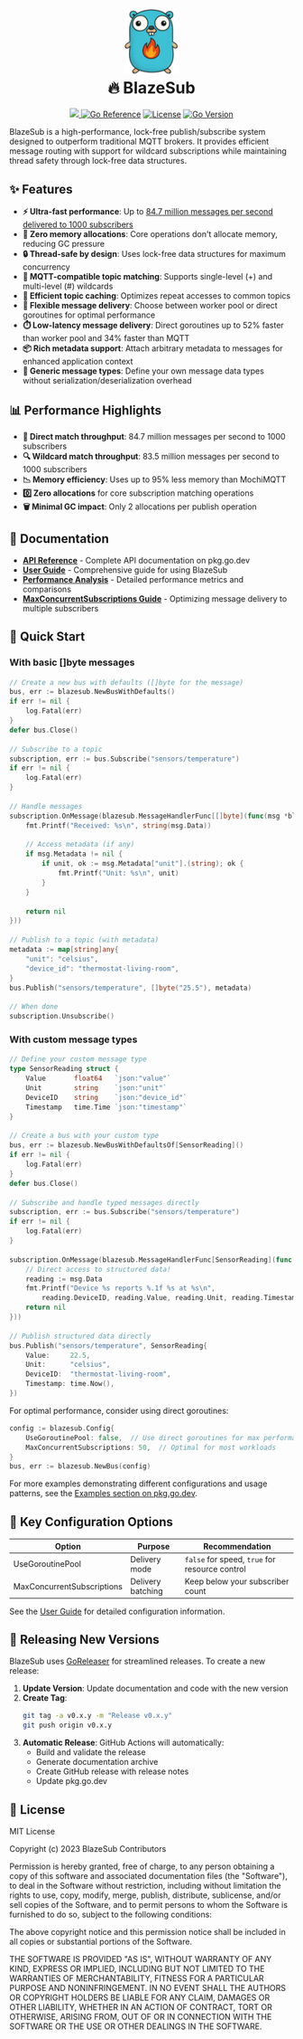 <h1 align="center"><img src="logo.png" width="96" /><br />🔥 BlazeSub</h1>

<p align="center">
  <a href="https://codecov.io/gh/NSXBet/blazesub" >
    <img src="https://codecov.io/gh/NSXBet/blazesub/graph/badge.svg?token=WVMB77T2ZG"/>
  </a>
  <a href="https://pkg.go.dev/github.com/NSXBet/blazesub"><img src="https://pkg.go.dev/badge/github.com/NSXBet/blazesub.svg" alt="Go Reference"></a>
  <a href="https://github.com/NSXBet/blazesub/blob/main/LICENSE"><img src="https://img.shields.io/github/license/NSXBet/blazesub" alt="License"></a>
  <a href="https://github.com/NSXBet/blazesub/blob/main/go.mod"><img src="https://img.shields.io/github/go-mod/go-version/NSXBet/blazesub" alt="Go Version"></a>
</p>

BlazeSub is a high-performance, lock-free publish/subscribe system designed to outperform traditional MQTT brokers. It provides efficient message routing with support for wildcard subscriptions while maintaining thread safety through lock-free data structures.

## ✨ Features

- **⚡ Ultra-fast performance**: Up to [84.7 million messages per second delivered to 1000 subscribers](PERFORMANCE.md)
- **🧠 Zero memory allocations**: Core operations don't allocate memory, reducing GC pressure
- **🔒 Thread-safe by design**: Uses lock-free data structures for maximum concurrency
- **🌳 MQTT-compatible topic matching**: Supports single-level (+) and multi-level (#) wildcards
- **🚀 Efficient topic caching**: Optimizes repeat accesses to common topics
- **🔄 Flexible message delivery**: Choose between worker pool or direct goroutines for optimal performance
- **⏱️ Low-latency message delivery**: Direct goroutines up to 52% faster than worker pool and 34% faster than MQTT
- **📦 Rich metadata support**: Attach arbitrary metadata to messages for enhanced application context
- **🧩 Generic message types**: Define your own message data types without serialization/deserialization overhead

## 📊 Performance Highlights

- **💯 Direct match throughput**: 84.7 million messages per second to 1000 subscribers
- **🔍 Wildcard match throughput**: 83.5 million messages per second to 1000 subscribers
- **📉 Memory efficiency**: Uses up to 95% less memory than MochiMQTT
- **0️⃣ Zero allocations** for core subscription matching operations
- **🗑️ Minimal GC impact**: Only 2 allocations per publish operation

## 📘 Documentation

- [**API Reference**](https://pkg.go.dev/github.com/NSXBet/blazesub) - Complete API documentation on pkg.go.dev
- [**User Guide**](USER_GUIDE.md) - Comprehensive guide for using BlazeSub
- [**Performance Analysis**](PERFORMANCE.md) - Detailed performance metrics and comparisons
- [**MaxConcurrentSubscriptions Guide**](USER_GUIDE_MAX_CONCURRENT_SUBS.md) - Optimizing message delivery to multiple subscribers

## 📝 Quick Start

### With basic []byte messages

```go
// Create a new bus with defaults ([]byte for the message)
bus, err := blazesub.NewBusWithDefaults()
if err != nil {
    log.Fatal(err)
}
defer bus.Close()

// Subscribe to a topic
subscription, err := bus.Subscribe("sensors/temperature")
if err != nil {
    log.Fatal(err)
}

// Handle messages
subscription.OnMessage(blazesub.MessageHandlerFunc[[]byte](func(msg *blazesub.Message[[]byte]) error {
    fmt.Printf("Received: %s\n", string(msg.Data))

    // Access metadata (if any)
    if msg.Metadata != nil {
        if unit, ok := msg.Metadata["unit"].(string); ok {
            fmt.Printf("Unit: %s\n", unit)
        }
    }

    return nil
}))

// Publish to a topic (with metadata)
metadata := map[string]any{
    "unit": "celsius",
    "device_id": "thermostat-living-room",
}
bus.Publish("sensors/temperature", []byte("25.5"), metadata)

// When done
subscription.Unsubscribe()
```

### With custom message types

```go
// Define your custom message type
type SensorReading struct {
    Value       float64   `json:"value"`
    Unit        string    `json:"unit"`
    DeviceID    string    `json:"device_id"`
    Timestamp   time.Time `json:"timestamp"`
}

// Create a bus with your custom type
bus, err := blazesub.NewBusWithDefaultsOf[SensorReading]()
if err != nil {
    log.Fatal(err)
}
defer bus.Close()

// Subscribe and handle typed messages directly
subscription, err := bus.Subscribe("sensors/temperature")
if err != nil {
    log.Fatal(err)
}

subscription.OnMessage(blazesub.MessageHandlerFunc[SensorReading](func(msg *blazesub.Message[SensorReading]) error {
    // Direct access to structured data!
    reading := msg.Data
    fmt.Printf("Device %s reports %.1f %s at %s\n",
        reading.DeviceID, reading.Value, reading.Unit, reading.Timestamp.Format(time.RFC3339))
    return nil
}))

// Publish structured data directly
bus.Publish("sensors/temperature", SensorReading{
    Value:     22.5,
    Unit:      "celsius",
    DeviceID:  "thermostat-living-room",
    Timestamp: time.Now(),
})
```

For optimal performance, consider using direct goroutines:

```go
config := blazesub.Config{
    UseGoroutinePool: false,  // Use direct goroutines for max performance
    MaxConcurrentSubscriptions: 50,  // Optimal for most workloads
}
bus, err := blazesub.NewBus(config)
```

For more examples demonstrating different configurations and usage patterns, see the [Examples section on pkg.go.dev](https://pkg.go.dev/github.com/NSXBet/blazesub#pkg-examples).

## 🔧 Key Configuration Options

| Option                     | Purpose           | Recommendation                                 |
| -------------------------- | ----------------- | ---------------------------------------------- |
| UseGoroutinePool           | Delivery mode     | `false` for speed, `true` for resource control |
| MaxConcurrentSubscriptions | Delivery batching | Keep below your subscriber count               |

See the [User Guide](USER_GUIDE.md) for detailed configuration information.

## 🚀 Releasing New Versions

BlazeSub uses [GoReleaser](https://goreleaser.com/) for streamlined releases. To create a new release:

1. **Update Version**: Update documentation and code with the new version
2. **Create Tag**:
   ```bash
   git tag -a v0.x.y -m "Release v0.x.y"
   git push origin v0.x.y
   ```
3. **Automatic Release**: GitHub Actions will automatically:
   - Build and validate the release
   - Generate documentation archive
   - Create GitHub release with release notes
   - Update pkg.go.dev

## 📄 License

MIT License

Copyright (c) 2023 BlazeSub Contributors

Permission is hereby granted, free of charge, to any person obtaining a copy
of this software and associated documentation files (the "Software"), to deal
in the Software without restriction, including without limitation the rights
to use, copy, modify, merge, publish, distribute, sublicense, and/or sell
copies of the Software, and to permit persons to whom the Software is
furnished to do so, subject to the following conditions:

The above copyright notice and this permission notice shall be included in all
copies or substantial portions of the Software.

THE SOFTWARE IS PROVIDED "AS IS", WITHOUT WARRANTY OF ANY KIND, EXPRESS OR
IMPLIED, INCLUDING BUT NOT LIMITED TO THE WARRANTIES OF MERCHANTABILITY,
FITNESS FOR A PARTICULAR PURPOSE AND NONINFRINGEMENT. IN NO EVENT SHALL THE
AUTHORS OR COPYRIGHT HOLDERS BE LIABLE FOR ANY CLAIM, DAMAGES OR OTHER
LIABILITY, WHETHER IN AN ACTION OF CONTRACT, TORT OR OTHERWISE, ARISING FROM,
OUT OF OR IN CONNECTION WITH THE SOFTWARE OR THE USE OR OTHER DEALINGS IN THE
SOFTWARE.
